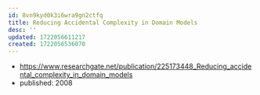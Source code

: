 ```yaml
---
id: 8vn9kyd0k3i6wra9gn2ctfq
title: Reducing Accidental Complexity in Domain Models
desc: ''
updated: 1722056611217
created: 1722056536070
---
```


- https://www.researchgate.net/publication/225173448_Reducing_accidental_complexity_in_domain_models
- published: 2008